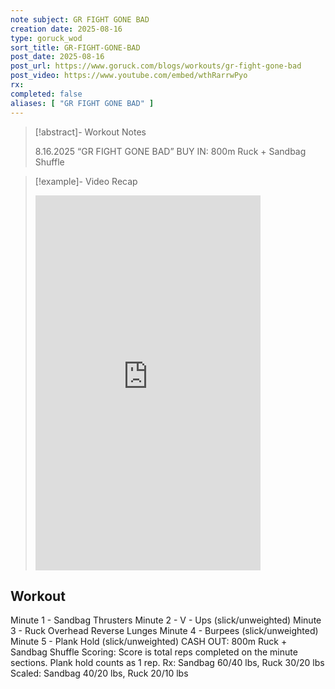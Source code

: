 ```yaml
---
note subject: GR FIGHT GONE BAD
creation date: 2025-08-16
type: goruck_wod
sort_title: GR-FIGHT-GONE-BAD
post_date: 2025-08-16
post_url: https://www.goruck.com/blogs/workouts/gr-fight-gone-bad
post_video: https://www.youtube.com/embed/wthRarrwPyo
rx: 
completed: false
aliases: [ "GR FIGHT GONE BAD" ]
---
```


> [!abstract]- Workout Notes
> 
> 8.16.2025 “GR FIGHT GONE BAD”
BUY IN: 800m Ruck + Sandbag Shuffle

> [!example]- Video Recap
> <iframe width="360" height="600" src="https://www.youtube.com/embed/wthRarrwPyo" frameborder="0" allowfullscreen></iframe>

## Workout
Minute 1 - Sandbag Thrusters
Minute 2 - V - Ups (slick/unweighted)
Minute 3 - Ruck Overhead Reverse Lunges
Minute 4 - Burpees (slick/unweighted)
Minute 5 - Plank Hold (slick/unweighted)
CASH OUT: 800m Ruck + Sandbag Shuffle
Scoring: Score is total reps completed on the minute sections. Plank hold counts as 1 rep.
Rx: Sandbag 60/40 lbs, Ruck 30/20 lbs
Scaled: Sandbag 40/20 lbs, Ruck 20/10 lbs
